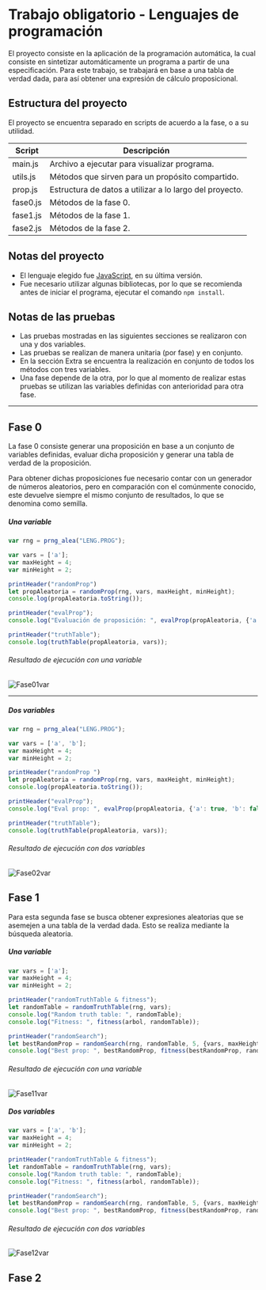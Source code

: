 # Trabajo obligatorio - Lenguajes de programación

El proyecto consiste en la aplicación de la programación automática, la cual consiste en sintetizar automáticamente un programa a partir de una especificación. 
Para este trabajo, se trabajará en base a una tabla de verdad dada, para así obtener una expresión de cálculo proposicional.


## Estructura del proyecto
El proyecto se encuentra separado en scripts de acuerdo a la fase, o a su utilidad.

| Script   | Descripción                                                                                 |
|----------|---------------------------------------------------------------------------------------------|
| main.js  | Archivo a ejecutar para visualizar programa.                                                |
| utils.js | Métodos que sirven para un propósito compartido.                                            |
| prop.js  | Estructura de datos a utilizar a lo largo del proyecto.                                     |
| fase0.js | Métodos de la fase 0.                                                                       |
| fase1.js | Métodos de la fase 1.                                                                       |
| fase2.js | Métodos de la fase 2.                                                                       |

## Notas del proyecto
* El lenguaje elegido fue [JavaScript](https://nodejs.org/es/download/), en su última versión. 
* Fue necesario utilizar algunas bibliotecas, por lo que se recomienda antes de iniciar el programa, ejecutar el comando `npm install`. 

## Notas de las pruebas
* Las pruebas mostradas en las siguientes secciones se realizaron con una y dos variables. 
* Las pruebas se realizan de manera unitaria (por fase) y en conjunto. 
* En la sección Extra se encuentra la realización en conjunto de todos los métodos con tres variables. 
* Una fase depende de la otra, por lo que al momento de realizar estas pruebas se utilizan las variables definidas con anterioridad para otra fase.
---

<div style="page-break-after: always;"></div>

## Fase 0
La fase 0 consiste generar una proposición en base a un conjunto de variables definidas, evaluar dicha proposición y generar una tabla de verdad de la proposición.

Para obtener dichas proposiciones fue necesario contar con un generador de números aleatorios, pero en comparación con el comúnmente conocido, este devuelve siempre el mismo conjunto de resultados, lo que se denomina como semilla. 

##### Una variable
```js
var rng = prng_alea("LENG.PROG");

var vars = ['a'];
var maxHeight = 4;
var minHeight = 2;

printHeader("randomProp")
let propAleatoria = randomProp(rng, vars, maxHeight, minHeight);
console.log(propAleatoria.toString());

printHeader("evalProp");
console.log("Evaluación de proposición: ", evalProp(propAleatoria, {'a': true}))

printHeader("truthTable");
console.log(truthTable(propAleatoria, vars));
```

###### Resultado de ejecución con una variable
![Fase01var](images_report/fase0/fase0_1variable.png)

---
##### Dos variables
```js
var rng = prng_alea("LENG.PROG");

var vars = ['a', 'b'];
var maxHeight = 4;
var minHeight = 2;

printHeader("randomProp ")
let propAleatoria = randomProp(rng, vars, maxHeight, minHeight);
console.log(propAleatoria.toString());

printHeader("evalProp");
console.log("Eval prop: ", evalProp(propAleatoria, {'a': true, 'b': false}))

printHeader("truthTable");
console.log(truthTable(propAleatoria, vars));
```

###### Resultado de ejecución con dos variables
![Fase02var](images_report/fase0/fase0_2variables.png)

<div style="page-break-after: always;"></div>

## Fase 1
Para esta segunda fase se busca obtener expresiones aleatorias que se asemejen a una tabla de la verdad dada. Esto se realiza mediante la búsqueda aleatoria. 

##### Una variable
```js
var vars = ['a'];
var maxHeight = 4;
var minHeight = 2;

printHeader("randomTruthTable & fitness");
let randomTable = randomTruthTable(rng, vars);
console.log("Random truth table: ", randomTable);
console.log("Fitness: ", fitness(arbol, randomTable));

printHeader("randomSearch");
let bestRandomProp = randomSearch(rng, randomTable, 5, {vars, maxHeight, minHeight});
console.log("Best prop: ", bestRandomProp, fitness(bestRandomProp, randomTable));
```

###### Resultado de ejecución con una variable
![Fase11var](images_report/fase1/fase1_1variable.png)

##### Dos variables
```js
var vars = ['a', 'b'];
var maxHeight = 4;
var minHeight = 2;

printHeader("randomTruthTable & fitness");
let randomTable = randomTruthTable(rng, vars);
console.log("Random truth table: ", randomTable);
console.log("Fitness: ", fitness(arbol, randomTable));

printHeader("randomSearch");
let bestRandomProp = randomSearch(rng, randomTable, 5, {vars, maxHeight, minHeight});
console.log("Best prop: ", bestRandomProp, fitness(bestRandomProp, randomTable));
```

###### Resultado de ejecución con dos variables
![Fase12var](images_report/fase1/fase1_2variables.png)

<div style="page-break-after: always;"></div>

## Fase 2

